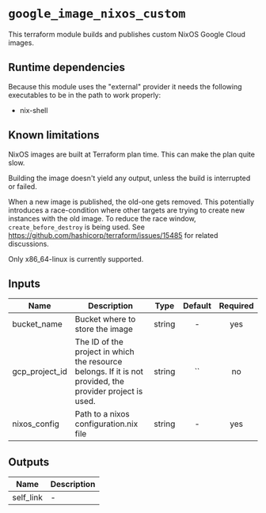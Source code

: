 # `google_image_nixos_custom`

This terraform module builds and publishes custom NixOS Google Cloud images.

## Runtime dependencies

Because this module uses the "external" provider it needs the following
executables to be in the path to work properly:

* nix-shell

## Known limitations

NixOS images are built at Terraform plan time. This can make the plan quite
slow.

Building the image doesn't yield any output, unless the build is interrupted or
failed.

When a new image is published, the old-one gets removed. This potentially
introduces a race-condition where other targets are trying to create new
instances with the old image. To reduce the race window, `create_before_destroy` is being used. See
https://github.com/hashicorp/terraform/issues/15485 for related discussions.

Only x86_64-linux is currently supported.

<!-- terraform-docs-start -->
## Inputs

| Name | Description | Type | Default | Required |
|------|-------------|:----:|:-----:|:-----:|
| bucket\_name | Bucket where to store the image | string | - | yes |
| gcp\_project\_id | The ID of the project in which the resource belongs. If it is not provided, the provider project is used. | string | `` | no |
| nixos\_config | Path to a nixos configuration.nix file | string | - | yes |

## Outputs

| Name | Description |
|------|-------------|
| self\_link | - |

<!-- terraform-docs-end -->

